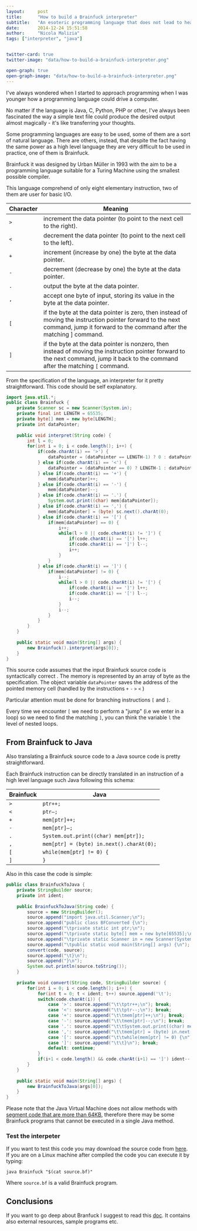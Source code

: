 ```yaml
---
layout:     post
title:      "How to build a Brainfuck interpreter"
subtitle:   "An esoteric programming language that does not lead to headaches"
date:       2014-12-24 15:51:58
author:     "Nicola Malizia"
tags: ["interpreter", "java"]


twitter-card: true
twitter-image: "data/how-to-build-a-brainfuck-interpreter.png"

open-graph: true
open-graph-image: "data/how-to-build-a-brainfuck-interpreter.png"
---
```


I've always wondered when I started to approach programming when I was younger how a programming language could drive a computer.

No matter if the language is Java, C, Python, PHP or other, I've always been fascinated the way a simple text file could produce the desired output almost magically - it's like transferring your thoughts.  

Some programming languages are easy to be used, some of them are a sort of natural language. There are others, instead, that despite the fact having the same power as a high level language they are very difficult to be used in practice, one of them is Brainfuck. 

Brainfuck it was designed by Urban Müller in 1993 with the aim to be a programming language suitable for a Turing Machine using the smallest possible compiler. 

This language comprehend of only eight elementary instruction, two of them are user for basic I/O. 

<table>
<thead>
<tr>
  <th>Character</th>
  <th>Meaning</th>
</tr>
</thead>
<tbody><tr>
  <td><code>&gt;</code></td>
  <td>increment the data pointer (to point to the next cell to the right).</td>
</tr>
<tr>
  <td><code>&lt;</code></td>
  <td>decrement the data pointer (to point to the next cell to the left).</td>
</tr>
<tr>
  <td><code>+</code></td>
  <td>increment (increase by one) the byte at the data pointer.</td>
</tr>
<tr>
  <td><code>-</code></td>
  <td>decrement (decrease by one) the byte at the data pointer.</td>
</tr>
<tr>
  <td><code>.</code></td>
  <td>output the byte at the data pointer.</td>
</tr>
<tr>
  <td><code>,</code></td>
  <td>accept one byte of input, storing its value in the byte at the data pointer.</td>
</tr>
<tr>
  <td><code>[</code></td>
  <td>if the byte at the data pointer is zero, then instead of moving the instruction pointer forward to the next command, jump it forward to the command after the matching ] command.</td>
</tr>
<tr>
  <td><code>]</code></td>
  <td>if the byte at the data pointer is nonzero, then instead of moving the instruction pointer forward to the next command, jump it back to the command after the matching <code>[</code> command.</td>
</tr>
</tbody></table>

From the specification of the language, an interpreter for it pretty straightforward. This code should be self explanatory. 

```java
import java.util.*;
public class Brainfuck {
    private Scanner sc = new Scanner(System.in);
    private final int LENGTH = 65535;
    private byte[] mem = new byte[LENGTH];
    private int dataPointer;
 
    public void interpret(String code) {
        int l = 0;
        for(int i = 0; i < code.length(); i++) {
            if(code.charAt(i) == '>') {
                dataPointer = (dataPointer == LENGTH-1) ? 0 : dataPointer + 1;
            } else if(code.charAt(i) == '<') {
                dataPointer = (dataPointer == 0) ? LENGTH-1 : dataPointer - 1;
            } else if(code.charAt(i) == '+') {
                mem[dataPointer]++;
            } else if(code.charAt(i) == '-') {
                mem[dataPointer]--;
            } else if(code.charAt(i) == '.') {
                System.out.print((char) mem[dataPointer]);
            } else if(code.charAt(i) == ',') {
                mem[dataPointer] = (byte) sc.next().charAt(0);
            } else if(code.charAt(i) == '[') {
                if(mem[dataPointer] == 0) {
                    i++;
                    while(l > 0 || code.charAt(i) != ']') {
                        if(code.charAt(i) == '[') l++;
                        if(code.charAt(i) == ']') l--;
                        i++;
                    }
                }
            } else if(code.charAt(i) == ']') {
                if(mem[dataPointer] != 0) {
                    i--;
                    while(l > 0 || code.charAt(i) != '[') {
                        if(code.charAt(i) == ']') l++;
                        if(code.charAt(i) == '[') l--;
                        i--;
                    }
                    i--;
                }
            }
        }
    }
 
    public static void main(String[] args) {
        new Brainfuck().interpret(args[0]);
    }
}
```

This source code assumes that the input Brainfuck source code is syntactically correct . The memory is represented by an array of byte as the specification. The object variable `dataPointer` saves the address of the pointed memory cell (handled by the instructions `+` `-` `>` `<` )

Particular attention must be done for branching instructions `[` and `]`.

Every time we encounter `[` we need to perform a "jump" (i.e we enter in a loop) so we need to find the matching `]`, you can think the variable `l` the level of nested loops.

## From Brainfuck to Java
Also translating a Brainfuck source code to a Java source code is pretty straightforward.

Each Brainfuck instruction can be directly translated in an instruction of a high level language such Java following this schema: 

<table>
<thead>
<tr>
  <th>Brainfuck</th>
  <th>Java</th>
</tr>
</thead>
<tbody><tr>
  <td><code>&gt;</code></td>
  <td><code>ptr++;</code></td>
</tr>
<tr>
  <td><code>&lt;</code></td>
  <td><code>ptr–;</code></td>
</tr>
<tr>
  <td><code>+</code></td>
  <td><code>mem[ptr]++;</code></td>
</tr>
<tr>
  <td><code>-</code></td>
  <td><code>mem[ptr]–;</code></td>
</tr>
<tr>
  <td><code>.</code></td>
  <td><code>System.out.print((char) mem[ptr]);</code></td>
</tr>
<tr>
  <td><code>,</code></td>
  <td><code>mem[ptr] = (byte) in.next().charAt(0);</code></td>
</tr>
<tr>
  <td><code>[</code></td>
  <td><code>while(mem[ptr] != 0) {</code></td>
</tr>
<tr>
  <td><code>]</code></td>
  <td><code>}</code></td>
</tr>
</tbody></table>

Also in this case the code is simple: 

```java
public class BrainfuckToJava {
	private StringBuilder source;
	private int ident;
	
	public BrainfuckToJava(String code) {
		source = new StringBuilder();
		source.append("import java.util.Scanner;\n");
		source.append("public class BFConverted {\n");
		source.append("\tprivate static int ptr;\n");
		source.append("\tprivate static byte[] mem = new byte[65535];\n");
		source.append("\tprivate static Scanner in = new Scanner(System.in);\n");
		source.append("\tpublic static void main(String[] args) {\n");
		convert(code, source);
		source.append("\t}\n");
		source.append("}\n");
		System.out.println(source.toString());
	}
	
	private void convert(String code, StringBuilder source) {
		for(int i = 0; i < code.length(); i++) {
			for(int t = 0; t < ident; t++) source.append('\t');
			switch(code.charAt(i)) {
				case '>': source.append("\t\tptr++;\n"); break;
				case '<': source.append("\t\tptr--;\n"); break;
				case '+': source.append("\t\tmem[ptr]++;\n"); break;
				case '-': source.append("\t\tmem[ptr]--;\n"); break;
				case '.': source.append("\t\tSystem.out.print((char) mem[ptr]);\n"); break;
				case ',': source.append("\t\tmem[ptr] = (byte) in.next().charAt(0);\n"); break;
				case '[': source.append("\t\twhile(mem[ptr] != 0) {\n"); ident++; break;
				case ']': source.append("\t\t}\n"); break;
				default: continue;
			}
			if(i+1 < code.length() && code.charAt(i+1) == ']') ident--;
		}
	}
	
	public static void main(String[] args) {
		new BrainfuckToJava(args[0]);
	}
}
```

Please note that the Java Virtual Machine does not allow methods with [segment code that are more than 64KB](http://stackoverflow.com/questions/2407912/code-too-large-compilation-error-in-java/2408005#2408005), therefore there may be some Brainfuck programs that cannot be executed in a single Java method. 

### Test the interpeter
If you want to test this code you may download the source code from [here](https://gist.github.com/unnikked/cfad836abd9e4619a1b1). If you are on a Linux machine after compiled the code you can execute it by typing: 

```
java Brainfuck "$(cat source.bf)"
```

Where `source.bf` is a valid Brainfuck program.

## Conclusions

If you want to go deep about Branfuck I suggest to read this [doc](https://docs.google.com/document/d/1M51AYmDR1Q9UBsoTrGysvuzar2_Hx69Hz14tsQXWV6M/edit). It contains also external resources, sample programs etc. 
